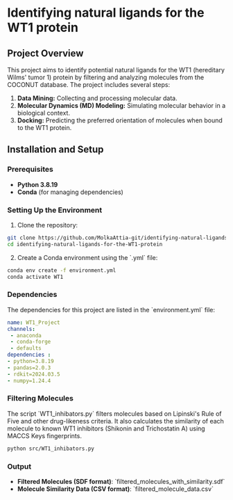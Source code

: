# Identifying natural ligands for the WT1 protein


## Project Overview

This project aims to identify potential natural ligands for the WT1 (hereditary Wilms' tumor 1) protein by filtering and analyzing molecules from the COCONUT database. The project includes several steps:
1. **Data Mining:** Collecting and processing molecular data.
2. **Molecular Dynamics (MD) Modeling:** Simulating molecular behavior in a biological context.
3. **Docking:** Predicting the preferred orientation of molecules when bound to the WT1 protein.

## Installation and Setup

### Prerequisites

- **Python 3.8.19**
- **Conda** (for managing dependencies)


### Setting Up the Environment

1. Clone the repository:

``` bash
git clone https://github.com/MolkaAttia-git/identifying-natural-ligands-for-the-WT1-protein.git
cd identifying-natural-ligands-for-the-WT1-protein
```

2. Create a Conda environment using the \`.yml\` file:

```bash
conda env create -f environment.yml
conda activate WT1
```

### Dependencies

The dependencies for this project are listed in the \`environment.yml\` file:

```yaml
name: WT1_Project
channels: 
 - anaconda
 - conda-forge
 - defaults
dependencies :
- python=3.8.19 
- pandas=2.0.3 
- rdkit=2024.03.5
- numpy=1.24.4 
```

### Filtering Molecules

The script \`WT1_inhibators.py\` filters molecules based on Lipinski's Rule of Five and other drug-likeness criteria. It also calculates the similarity of each molecule to known WT1 inhibitors (Shikonin and Trichostatin A) using MACCS Keys fingerprints.

```bash
python src/WT1_inhibators.py
```

### Output

- **Filtered Molecules (SDF format)**: \`filtered_molecules_with_similarity.sdf\`
- **Molecule Similarity Data (CSV format)**: \`filtered_molecule_data.csv\`


